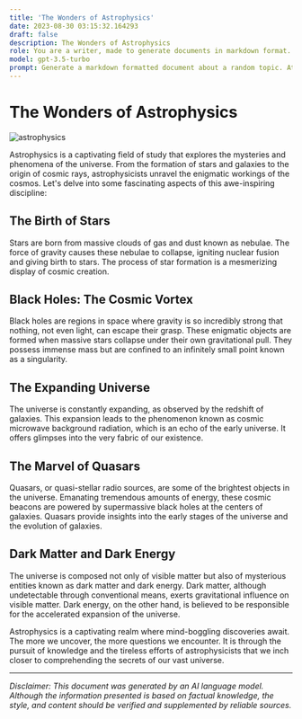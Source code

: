 ```yaml
---
title: 'The Wonders of Astrophysics'
date: 2023-08-30 03:15:32.164293
draft: false
description: The Wonders of Astrophysics
role: You are a writer, made to generate documents in markdown format. It is very important that all of the documents you generate are in valid markdown format.
model: gpt-3.5-turbo
prompt: Generate a markdown formatted document about a random topic. At the bottom, include a disclaimer explaining that the document was generated by you. The first line of the document should be the title. Make sure that the entire document is in proper markdown format, using a mix of various tags to make the document visually appealing.
---
```


# The Wonders of Astrophysics

![astrophysics](https://example.com/astrophysics.jpg)

Astrophysics is a captivating field of study that explores the mysteries and phenomena of the universe. From the formation of stars and galaxies to the origin of cosmic rays, astrophysicists unravel the enigmatic workings of the cosmos. Let's delve into some fascinating aspects of this awe-inspiring discipline:

## The Birth of Stars
Stars are born from massive clouds of gas and dust known as nebulae. The force of gravity causes these nebulae to collapse, igniting nuclear fusion and giving birth to stars. The process of star formation is a mesmerizing display of cosmic creation.

## Black Holes: The Cosmic Vortex
Black holes are regions in space where gravity is so incredibly strong that nothing, not even light, can escape their grasp. These enigmatic objects are formed when massive stars collapse under their own gravitational pull. They possess immense mass but are confined to an infinitely small point known as a singularity.

## The Expanding Universe
The universe is constantly expanding, as observed by the redshift of galaxies. This expansion leads to the phenomenon known as cosmic microwave background radiation, which is an echo of the early universe. It offers glimpses into the very fabric of our existence.

## The Marvel of Quasars
Quasars, or quasi-stellar radio sources, are some of the brightest objects in the universe. Emanating tremendous amounts of energy, these cosmic beacons are powered by supermassive black holes at the centers of galaxies. Quasars provide insights into the early stages of the universe and the evolution of galaxies.

## Dark Matter and Dark Energy
The universe is composed not only of visible matter but also of mysterious entities known as dark matter and dark energy. Dark matter, although undetectable through conventional means, exerts gravitational influence on visible matter. Dark energy, on the other hand, is believed to be responsible for the accelerated expansion of the universe.

Astrophysics is a captivating realm where mind-boggling discoveries await. The more we uncover, the more questions we encounter. It is through the pursuit of knowledge and the tireless efforts of astrophysicists that we inch closer to comprehending the secrets of our vast universe.

---

*Disclaimer: This document was generated by an AI language model. Although the information presented is based on factual knowledge, the style, and content should be verified and supplemented by reliable sources.*